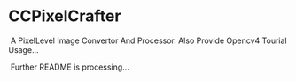 # CCPixelCrafter

​	A PixelLevel Image Convertor And Processor. Also Provide Opencv4 Tourial Usage...

​	Further README is processing...